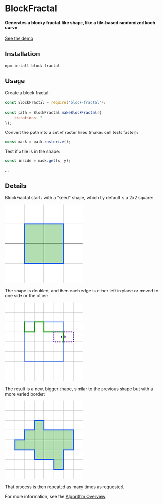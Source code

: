 # BlockFractal

#### Generates a blocky fractal-like shape, like a tile-based randomized koch curve

[See the demo](https://sbj42.github.io/projects/block-fractal-demo/www/)

## Installation

~~~
npm install block-fractal
~~~

## Usage

Create a block fractal:
```js
const BlockFractal = require('block-fractal');

const path = BlockFractal.makeBlockFractal({
    iterations: 7
});
```

Convert the path into a set of raster lines (makes cell tests faster):
```js
const mask = path.rasterize();
```

Test if a tile is in the shape:
```js
const inside = mask.get(x, y);
```

...

## Details

BlockFractal starts with a "seed" shape, which by default is a 2x2 square:

![Example 1](https://raw.githubusercontent.com/sbj42/block-fractal/master/doc/walkthrough1.png)

The shape is doubled, and then each edge is either left in place or moved to one side or the other:

![Example 10](https://raw.githubusercontent.com/sbj42/block-fractal/master/doc/walkthrough10.png)

The result is a new, bigger shape, similar to the previous shape but with a more varied border:

![Example 13](https://raw.githubusercontent.com/sbj42/block-fractal/master/doc/walkthrough13.png)

That process is then repeated as many times as requested.

For more information, see the [Algorithm Overview](https://github.com/sbj42/block-fractal/wiki/Algorithm-Overview)